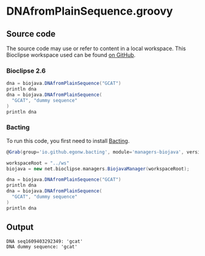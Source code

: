 # DNAfromPlainSequence.groovy
## Source code
The source code may use or refer to content in a local workspace. This
Bioclipse workspace used can be found
[on GitHub](https://github.com/bioclipse/bioclipse.scripting/tree/master/ws/).
### Bioclipse 2.6
```groovy
dna = biojava.DNAfromPlainSequence("GCAT")
println dna
dna = biojava.DNAfromPlainSequence(
  "GCAT", "dummy sequence"
)
println dna
```
### Bacting
To run this code, you first need to install
[Bacting](https://github.com/egonw/bacting).
<br />
```groovy
@Grab(group='io.github.egonw.bacting', module='managers-biojava', version='0.0.15')

workspaceRoot = "../ws"
biojava = new net.bioclipse.managers.BiojavaManager(workspaceRoot);

dna = biojava.DNAfromPlainSequence("GCAT")
println dna
dna = biojava.DNAfromPlainSequence(
  "GCAT", "dummy sequence"
)
println dna
```
## Output
```plain
DNA seq1609403292349: 'gcat'
DNA dummy sequence: 'gcat'
```
